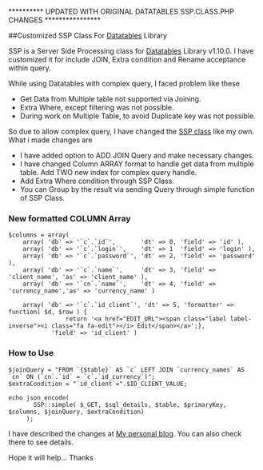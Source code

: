 ********** UPDATED WITH ORIGINAL DATATABLES SSP.CLASS.PHP CHANGES ****************

##Customized SSP Class For [Datatables](http://datatables.net/) Library


SSP is a Server Side Processing class for [Datatables](http://datatables.net/) Library v1.10.0. 
I have customized it for include JOIN, Extra condition and Rename acceptance within query.

While using Datatables with complex query, I faced problem like these

 - Get Data from Multiple table not supported via Joining.
 - Extra Where, except filtering was not possible.
 - During work on Multiple Table, to avoid Duplicate key was not possible.

So due to allow complex query, I have changed the [SSP class](https://github.com/DataTables/DataTables/blob/master/examples/server_side/scripts/ssp.class.php) like my own. What i made changes are

 - I have added option to ADD JOIN Query and make necessary changes.
 - I have changed Column ARRAY format to handle get data from multiple table. Add TWO new index for complex query handle.
 - Add Extra Where condition through SSP Class.
 - You can Group by the result via sending Query through simple function of SSP Class.


### New formatted COLUMN Array #####

    $columns = array(
        array( 'db' => '`c`.`id`',       'dt' => 0, 'field' => 'id' ),
        array( 'db' => '`c`.`login`',    'dt' => 1  'field' => 'login' ),
        array( 'db' => '`c`.`password`', 'dt' => 2, 'field' => 'password' ),
        array( 'db' => '`c`.`name`',     'dt' => 3, 'field' => 'client_name', 'as' => 'client_name' ),
        array( 'db' => '`cn`.`name`',    'dt' => 4, 'field' => 'currency_name','as' => 'currency_name' )

        array( 'db' => '`c`.`id_client`', 'dt' => 5, 'formatter' => function( $d, $row ) {
                    return '<a href="EDIT_URL"><span class="label label-inverse"><i class="fa fa-edit"></i> Edit</span></a>';}, 
                'field' => 'id_client' )

### How to Use #####

    $joinQuery = "FROM `{$table}` AS `c` LEFT JOIN `currency_names` AS `cn` ON (`cn`.`id` = `c`.`id_currency`)";
    $extraCondition = "`id_client`=".$ID_CLIENT_VALUE;
    
    echo json_encode(
           SSP::simple( $_GET, $sql_details, $table, $primaryKey, $columns, $joinQuery, $extraCondition)
         );
         

I have described the changes at [My personal blog](https://emranulhadi.wordpress.com/2014/06/05/join-and-extra-condition-support-at-datatables-library-ssp-class/). You can also check there to see details.

Hope it will help... 
Thanks
